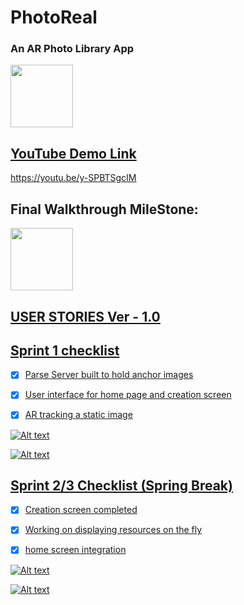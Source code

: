 # PhotoReal 
### An AR Photo Library App

<a href="https://youtu.be/y-SPBTSgcIM"> <img src="https://github.com/turboultralarge/PhotoReal/blob/master/PhotoReal%20Icon%20v3.png" width="100" height="100"/>

## YouTube Demo Link
https://youtu.be/y-SPBTSgcIM

## Final Walkthrough MileStone:

<a href="https://youtu.be/y-SPBTSgcIM"> <img src="https://github.com/turboultralarge/PhotoReal/blob/master/PhotoReal%20Icon%20v3.png" width="100" height="100"/>

## USER STORIES Ver - 1.0

## Sprint 1 checklist 

 - [x] Parse Server built to hold anchor images

 - [x] User interface for home page and creation screen

 - [x] AR tracking a static image
 
  ![Alt text](https://github.com/turboultralarge/PhotoReal/blob/master/Screen%20Shot%202019-04-26%20at%208.23.03%20PM.png "Completed prototype screens")
  
   ![Alt text](https://github.com/turboultralarge/PhotoReal/blob/master/IMG_1755-2.jpg "Completed prototype screens")

## Sprint 2/3 Checklist (Spring Break)

 - [x] Creation screen completed
 
 - [x] Working on displaying resources on the fly
  
 - [x] home screen integration
 
 ![Alt text](https://github.com/turboultralarge/PhotoReal/blob/master/Screen%20Shot%202019-04-25%20at%204.13.57%20PM.png "TableView for Library")
 
 ![Alt text](https://github.com/turboultralarge/PhotoReal/blob/master/Screen%20Shot%202019-04-25%20at%204.13.46%20PM.png "Completed prototype screens")
